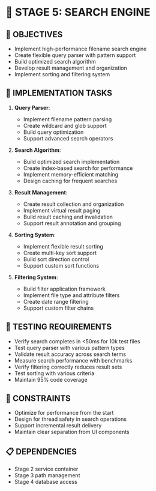 # 🚧 STAGE 5: SEARCH ENGINE

## 📝 OBJECTIVES
- Implement high-performance filename search engine
- Create flexible query parser with pattern support
- Build optimized search algorithm
- Develop result management and organization
- Implement sorting and filtering system

## 🔧 IMPLEMENTATION TASKS

1. **Query Parser**:
   - Implement filename pattern parsing
   - Create wildcard and glob support
   - Build query optimization
   - Support advanced search operators

2. **Search Algorithm**:
   - Build optimized search implementation
   - Create index-based search for performance
   - Implement memory-efficient matching
   - Design caching for frequent searches

3. **Result Management**:
   - Create result collection and organization
   - Implement virtual result paging
   - Build result caching and invalidation
   - Support result annotation and grouping

4. **Sorting System**:
   - Implement flexible result sorting
   - Create multi-key sort support
   - Build sort direction control
   - Support custom sort functions

5. **Filtering System**:
   - Build filter application framework
   - Implement file type and attribute filters
   - Create date range filtering
   - Support custom filter chains

## 🧪 TESTING REQUIREMENTS
- Verify search completes in <50ms for 10k test files
- Test query parser with various pattern types
- Validate result accuracy across search terms
- Measure search performance with benchmarks
- Verify filtering correctly reduces result sets
- Test sorting with various criteria
- Maintain 95% code coverage

## 🚫 CONSTRAINTS
- Optimize for performance from the start
- Design for thread safety in search operations
- Support incremental result delivery
- Maintain clear separation from UI components

## 📋 DEPENDENCIES
- Stage 2 service container
- Stage 3 path management
- Stage 4 database access
